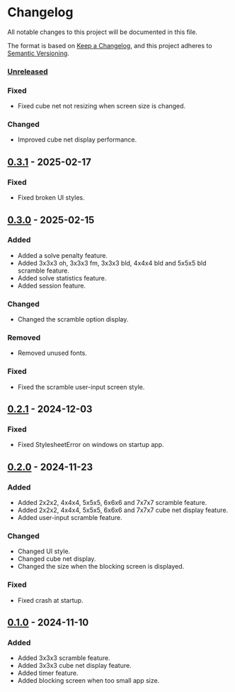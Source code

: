 # Changelog

All notable changes to this project will be documented in this file.

The format is based on [Keep a Changelog](https://keepachangelog.com/en/1.1.0/),
and this project adheres to [Semantic Versioning](https://semver.org/spec/v2.0.0.html).

### [Unreleased]

### Fixed

- Fixed cube net not resizing when screen size is changed.

### Changed

- Improved cube net display performance.

## [0.3.1] - 2025-02-17

### Fixed

- Fixed broken UI styles.

## [0.3.0] - 2025-02-15

### Added

- Added a solve penalty feature.
- Added 3x3x3 oh, 3x3x3 fm, 3x3x3 bld, 4x4x4 bld and 5x5x5 bld scramble feature.
- Added solve statistics feature.
- Added session feature.

### Changed

- Changed the scramble option display.

### Removed

- Removed unused fonts.

### Fixed

- Fixed the scramble user-input screen style.

## [0.2.1] - 2024-12-03

### Fixed

- Fixed StylesheetError on windows on startup app.

## [0.2.0] - 2024-11-23

### Added

- Added 2x2x2, 4x4x4, 5x5x5, 6x6x6 and 7x7x7 scramble feature.
- Added 2x2x2, 4x4x4, 5x5x5, 6x6x6 and 7x7x7 cube net display feature.
- Added user-input scramble feature.

### Changed

- Changed UI style.
- Changed cube net display.
- Changed the size when the blocking screen is displayed.

### Fixed

- Fixed crash at startup.

## [0.1.0] - 2024-11-10

### Added

- Added 3x3x3 scramble feature.
- Added 3x3x3 cube net display feature.
- Added timer feature.
- Added blocking screen when too small app size.

[Unreleased]: https://github.com/sou-san/sctt/compare/v0.3.1...HEAD
[0.3.1]: https://github.com/sou-san/sctt/compare/v0.3.0...v0.3.1
[0.3.0]: https://github.com/sou-san/sctt/compare/v0.2.1...v0.3.0
[0.2.1]: https://github.com/sou-san/sctt/compare/v0.2.0...v0.2.1
[0.2.0]: https://github.com/sou-san/sctt/compare/v0.1.0...v0.2.0
[0.1.0]: https://github.com/sou-san/sctt/releases/tag/v0.1.0
